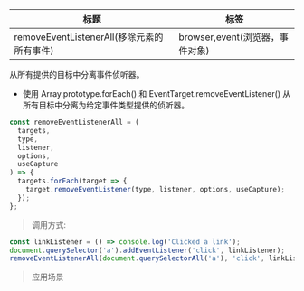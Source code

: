 | 标题                                       | 标签                            |
| ------------------------------------------ | ------------------------------- |
| removeEventListenerAll(移除元素的所有事件) | browser,event(浏览器，事件对象) |

从所有提供的目标中分离事件侦听器。

- 使用 Array.prototype.forEach() 和 EventTarget.removeEventListener() 从所有目标中分离为给定事件类型提供的侦听器。

```js
const removeEventListenerAll = (
  targets,
  type,
  listener,
  options,
  useCapture
) => {
  targets.forEach(target => {
    target.removeEventListener(type, listener, options, useCapture);
  });
};
```

> 调用方式:

```js
const linkListener = () => console.log('Clicked a link');
document.querySelector('a').addEventListener('click', linkListener);
removeEventListenerAll(document.querySelectorAll('a'), 'click', linkListener);
```

> 应用场景

